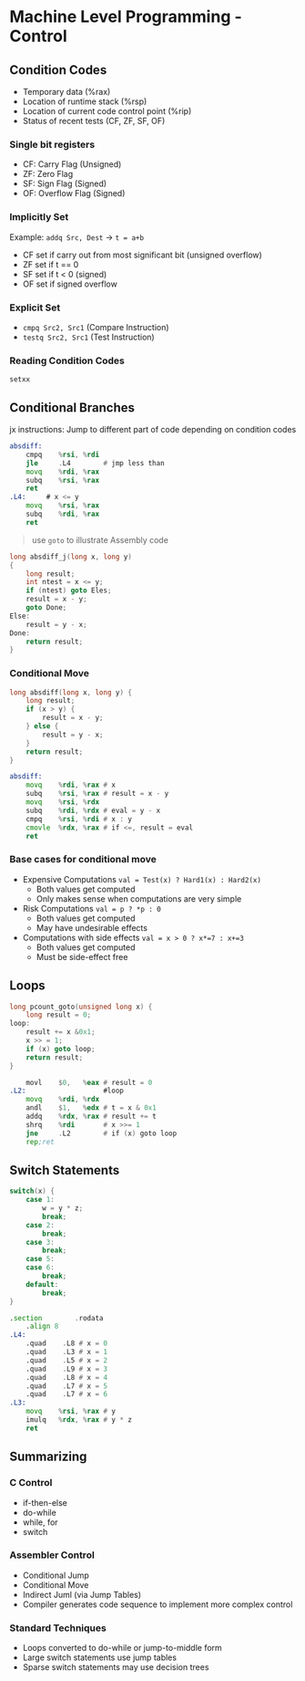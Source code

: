 # Machine Level Programming - Control

## Condition Codes

- Temporary data (%rax)
- Location of runtime stack (%rsp)
- Location of current code control point (%rip)
- Status of recent tests (CF, ZF, SF, OF)

### Single bit registers

- CF: Carry Flag (Unsigned)
- ZF: Zero Flag
- SF: Sign Flag (Signed)
- OF: Overflow Flag (Signed)

### Implicitly Set

Example: `addq Src, Dest` -> `t = a+b`

- CF set if carry out from most significant bit (unsigned overflow)
- ZF set if t == 0
- SF set if t < 0 (signed)
- OF set if signed overflow

### Explicit Set

- `cmpq Src2, Src1` (Compare Instruction)
- `testq Src2, Src1` (Test Instruction)

### Reading Condition Codes

`setxx`

## Conditional Branches

jx instructions: Jump to different part of code depending on condition codes

```asm
absdiff:
    cmpq    %rsi, %rdi
    jle     .L4        # jmp less than
    movq    %rdi, %rax
    subq    %rsi, %rax
    ret
.L4:     # x <= y
    movq    %rsi, %rax
    subq    %rdi, %rax
    ret
```

> use `goto` to illustrate Assembly code

```c
long absdiff_j(long x, long y)
{
    long result;
    int ntest = x <= y;
    if (ntest) goto Eles;
    result = x - y;
    goto Done;
Else:
    result = y - x;
Done:
    return result;
}
```

### Conditional Move

```c
long absdiff(long x, long y) {
    long result;
    if (x > y) {
        result = x - y;
    } else {
        result = y - x;
    }
    return result;
}
```

```asm
absdiff:
    movq    %rdi, %rax # x
    subq    %rsi, %rax # result = x - y
    movq    %rsi, %rdx
    subq    %rdi, %rdx # eval = y - x
    cmpq    %rsi, %rdi # x : y
    cmovle  %rdx, %rax # if <=, result = eval
    ret
```

### Base cases for conditional move

- Expensive Computations `val = Test(x) ? Hard1(x) : Hard2(x)`
  - Both values get computed
  - Only makes sense when computations are very simple
- Risk Computations `val = p ? *p : 0`
  - Both values get computed
  - May have undesirable effects
- Computations with side effects `val = x > 0 ? x*=7 : x+=3`
  - Both values get computed
  - Must be side-effect free

## Loops

```c
long pcount_goto(unsigned long x) {
    long result = 0;
loop:
    result += x &0x1;
    x >> = 1;
    if (x) goto loop;
    return result;
}
```

```asm
    movl    $0,   %eax # result = 0
.L2:                   #loop
    movq    %rdi, %rdx
    andl    $1,   %edx # t = x & 0x1
    addq    %rdx, %rax # result += t
    shrq    %rdi       # x >>= 1
    jne     .L2        # if (x) goto loop
    rep;ret
```

## Switch Statements

```c
switch(x) {
    case 1:
        w = y * z;
        break;
    case 2:
        break;
    case 3:
        break;
    case 5:
    case 6:
        break;
    default:
        break;
}
```

```asm
.section        .rodata
    .align 8
.L4:
    .quad    .L8 # x = 0
    .quad    .L3 # x = 1
    .quad    .L5 # x = 2
    .quad    .L9 # x = 3
    .quad    .L8 # x = 4
    .quad    .L7 # x = 5
    .quad    .L7 # x = 6
.L3:
    movq    %rsi, %rax # y
    imulq   %rdx, %rax # y * z
    ret
```

## Summarizing

### C Control

- if-then-else
- do-while
- while, for
- switch

### Assembler Control

- Conditional Jump
- Conditional Move
- Indirect Juml (via Jump Tables)
- Compiler generates code sequence to implement more complex control

### Standard Techniques

- Loops converted to do-while or jump-to-middle form
- Large switch statements use jump tables
- Sparse switch statements may use decision trees
